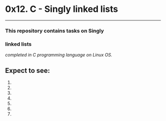 # 0x12. C - Singly linked lists
---
### This repository contains tasks on Singly
### linked lists
_completed in C programming language on Linux OS._

## Expect to see:

1.
2.
3.
4.
5.
6.
7.
